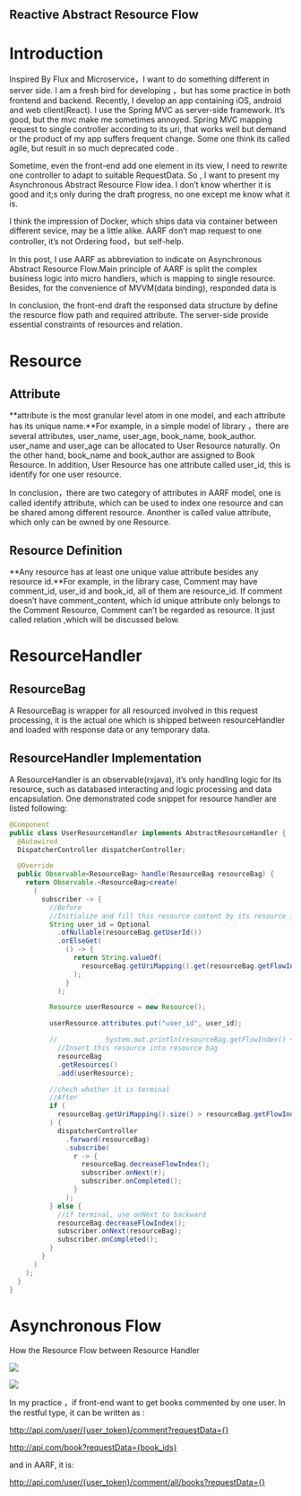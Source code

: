 ## Reactive Abstract Resource Flow

# Introduction

Inspired By Flux and Microservice，I want to do something different in server side. I am a fresh bird for developing ，but has some practice in both frontend and backend. Recently, I develop an app containing iOS, android and web client(React). I use the Spring MVC as server-side framework. It’s good, but the mvc make me sometimes annoyed. Spring MVC mapping request to single controller according to its uri, that works well but demand or the product of my app suffers frequent change. Some one think its called agile, but result in so much deprecated code .

Sometime, even the front-end add one element in its view, I need to rewrite one controller to adapt to suitable RequestData. So , I want to present my Asynchronous Abstract Resource Flow idea. I don’t know wherther it is good and it;s only during the draft progress, no one except me know what it is.

I think the impression of Docker, which ships data via container between different sevice, may be a little alike. AARF don’t map request to one controller, it’s not Ordering food，but self-help.

In this post, I use AARF as abbreviation to indicate on Asynchronous Abstract Resource Flow.Main principle of AARF is split the complex business logic into micro handlers, which is mapping to single resource. Besides, for the convenience of MVVM(data binding), responded data is

In conclusion, the front-end draft the responsed data structure by define the resource flow path and required attribute. The server-side provide essential constraints of resources and relation.

# Resource

## Attribute

**attribute is the most granular level atom in one model, and each attribute has its unique name.**For example, in a simple model of library ，there are several attributes, user_name, user_age, book_name, book_author. user_name and user_age can be allocated to User Resource naturally. On the other hand, book_name and book_author are assigned to Book Resource. In addition, User Resource has one attribute called user_id, this is identify for one user resource.

In conclusion，there are two category of attributes in AARF model, one is called identify attribute, which can be used to index one resource and can be shared among different resource. Anonther is called value attribute, which only can be owned by one Resource.

## Resource Definition

**Any resource has at least one unique value attribute besides any resource id.**For example, in the library case, Comment may have comment_id, user_id and book_id, all of them are resource_id. If comment doesn’t have comment_content, which id unique attribute only belongs to the Comment Resource, Comment can’t be regarded as resource. It just called relation ,which will be discussed below.

# ResourceHandler

## ResourceBag

A ResourceBag is wrapper for all resourced involved in this request processing, it is the actual one which is shipped between resourceHandler and loaded with response data or any temporary data.

## ResourceHandler Implementation

A ResourceHandler is an observable(rxjava), it’s only handling logic for its resource, such as databased interacting and logic processing and data encapsulation. One demonstrated code snippet for resource handler are listed following:

```java
@Component
public class UserResourceHandler implements AbstractResourceHandler {
  @Autowired
  DispatcherController dispatcherController;

  @Override
  public Observable<ResourceBag> handle(ResourceBag resourceBag) {
    return Observable.<ResourceBag>create(
      (
        subscriber -> {
          //Before
          //Initialize and fill this resource content by its resource_id
          String user_id = Optional
            .ofNullable(resourceBag.getUserId())
            .orElseGet(
              () -> {
                return String.valueOf(
                  resourceBag.getUriMapping().get(resourceBag.getFlowIndex())[1]
                );
              }
            );

          Resource userResource = new Resource();

          userResource.attributes.put("user_id", user_id);

          //            System.out.println(resourceBag.getFlowIndex() + "AAAAAA" + resourceBag.getUriMapping().size());
            //Insert this resource into resource bag
            resourceBag
            .getResources()
            .add(userResource);

          //chech whether it is terminal
          //After
          if (
            resourceBag.getUriMapping().size() > resourceBag.getFlowIndex() + 1
          ) {
            dispatcherController
              .forward(resourceBag)
              .subscribe(
                r -> {
                  resourceBag.decreaseFlowIndex();
                  subscriber.onNext(r);
                  subscriber.onCompleted();
                }
              );
          } else {
            //if terminal, use onNext to backward
            resourceBag.decreaseFlowIndex();
            subscriber.onNext(resourceBag);
            subscriber.onCompleted();
          }
        }
      )
    );
  }
}
```

# Asynchronous Flow

How the Resource Flow between Resource Handler

![](http://7xlgth.com1.z0.glb.clouddn.com/56A0BE00-E44F-4E08-AA96-3DB9CD0E561C.png)

![](http://7xlgth.com1.z0.glb.clouddn.com/E1C10411-FCDC-400D-81FA-3885065E1B70.png)

In my practice ，if front-end want to get books commented by one user. In the restful type, it can be written as :

http://api.com/user/{user_token}/comment?requestData={}

http://api.com/book?requestData={book_ids}

and in AARF, it is:

http://api.com/user/{user_token}/comment/all/books?requestData={}
